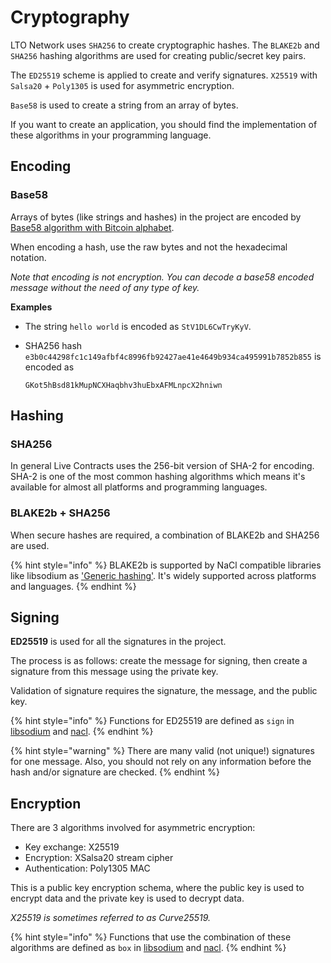 # Cryptography

LTO Network uses `SHA256` to create cryptographic hashes. The `BLAKE2b` and `SHA256` hashing algorithms are used for creating public/secret key pairs.

The `ED25519` scheme is applied to create and verify signatures. `X25519` with `Salsa20` + `Poly1305` is used for asymmetric encryption.

`Base58` is used to create a string from an array of bytes.

If you want to create an application, you should find the implementation of these algorithms in your programming language.

## Encoding

### Base58

Arrays of bytes \(like strings and hashes\) in the project are encoded by [Base58 algorithm with Bitcoin alphabet](https://en.bitcoin.it/wiki/Base58Check_encoding).

When encoding a hash, use the raw bytes and not the hexadecimal notation.

_Note that encoding is not encryption. You can decode a base58 encoded message without the need of any type of key._

**Examples**

* The string `hello world` is encoded as `StV1DL6CwTryKyV`.
* SHA256 hash `e3b0c44298fc1c149afbf4c8996fb92427ae41e4649b934ca495991b7852b855` is encoded as

  `GKot5hBsd81kMupNCXHaqbhv3huEbxAFMLnpcX2hniwn` 

## Hashing

### SHA256

In general Live Contracts uses the 256-bit version of SHA-2 for encoding. SHA-2 is one of the most common hashing algorithms which means it's available for almost all platforms and programming languages.

### BLAKE2b + SHA256

When secure hashes are required, a combination of BLAKE2b and SHA256 are used.

{% hint style="info" %}
BLAKE2b is supported by NaCl compatible libraries like libsodium as ['Generic hashing'](https://download.libsodium.org/doc/hashing/generic_hashing.html). It's widely supported across platforms and languages.
{% endhint %}

## Signing

**ED25519** is used for all the signatures in the project.

The process is as follows: create the message for signing, then create a signature from this message using the private key.

Validation of signature requires the signature, the message, and the public key.

{% hint style="info" %}
Functions for ED25519 are defined as `sign` in [libsodium](https://download.libsodium.org/doc/public-key_cryptography/public-key_signatures.html) and [nacl](https://nacl.cr.yp.to/sign.html).
{% endhint %}

{% hint style="warning" %}
There are many valid \(not unique!\) signatures for one message. Also, you should not rely on any information before the hash and/or signature are checked.
{% endhint %}

## Encryption

There are 3 algorithms involved for asymmetric encryption:

* Key exchange: X25519
* Encryption: XSalsa20 stream cipher
* Authentication: Poly1305 MAC

This is a public key encryption schema, where the public key is used to encrypt data and the private key is used to decrypt data.

_X25519 is sometimes referred to as Curve25519._

{% hint style="info" %}
Functions that use the combination of these algorithms are defined as `box` in [libsodium](https://download.libsodium.org/doc/public-key_cryptography/authenticated_encryption.html) and [nacl](http://nacl.cr.yp.to/box.html). 
{% endhint %}

